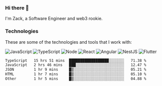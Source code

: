 ### Hi there 👋
I'm Zack, a Software Engineer and web3 rookie.

### Technologies
These are some of the technologies and tools that I work with:

![JavaScript](https://img.shields.io/badge/JavaScript-323330.svg?logo=javascript&logoColor=F7DF1E) 
![TypeScript](https://img.shields.io/badge/TypeScript-007ACC.svg?logo=typescript&logoColor=white) 
![Node](https://img.shields.io/badge/Node.js-43853D.svg?logo=node.js&logoColor=white)
![React](https://img.shields.io/badge/React-20232a.svg?logo=react&logoColor=61DAFB) 
![Angular](https://img.shields.io/badge/Angular-E23237.svg?logo=angularjs&logoColor=white)
![NestJS](https://img.shields.io/badge/NestJS-E0234E?logo=nestjs&logoColor=white)
![Flutter](https://img.shields.io/badge/Flutter-02569B.svg?logo=flutter&logoColor=white)

<!--START_SECTION:waka-->

```txt
TypeScript   15 hrs 51 mins  ██████████████████░░░░░░░   71.38 %
JavaScript   2 hrs 46 mins   ███░░░░░░░░░░░░░░░░░░░░░░   12.47 %
JSON         1 hr 9 mins     █▒░░░░░░░░░░░░░░░░░░░░░░░   05.21 %
HTML         1 hr 7 mins     █▒░░░░░░░░░░░░░░░░░░░░░░░   05.10 %
Other        1 hr 5 mins     █▒░░░░░░░░░░░░░░░░░░░░░░░   04.88 %
```

<!--END_SECTION:waka-->
